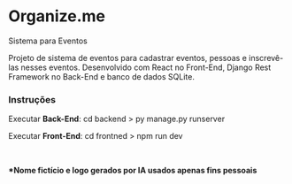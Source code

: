 <div>
    <h1 style="align: center">Organize.me</h1>
    <p style="align: center">Sistema para Eventos</p>
    <p>Projeto de sistema de eventos para cadastrar eventos, pessoas e inscrevê-las nesses eventos. Desenvolvido com React no Front-End, Django Rest Framework no Back-End e banco de dados SQLite.</p>
    <h3>Instruções</h3>
    <p>Executar <strong>Back-End</strong>: cd backend > py manage.py runserver</p>
    <p>Executar <strong>Front-End</strong>: cd frontned > npm run dev</p> <br/>
    <p><strong>*Nome fictício e logo gerados por IA usados apenas fins pessoais</strong></p>
</div>
